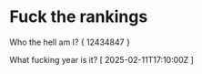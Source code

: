 # Fuck the rankings

Who the hell am I?
{ 12434847 }

What fucking year is it?
[ 2025-02-11T17:10:00Z ]
